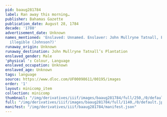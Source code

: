 ```yaml
---
pid: baaug281784
label: Ran away this morning…
publisher: Bahamas Gazette
publication_date: August 28, 1784
decade: '1780'
advertisement_date: Unknown
names_mentioned: 'Enslaved: Unnamed. Enslaver: John Mullryne Tatnall, Esq. Ad Poster:
  illegible (Johnson?)'
runaway_origin: Unknown
runaway_destination: John Mullryne Tatnall’s Plantation
enslaved_gender: Male
'physical ': Colour, Language
enslaved_occupation: Unknown
enslaved_age: Unknown
tags: language
source: https://www.dloc.com/UF00098611/00195/images
order: '1'
layout: minicomp_item
collection: minicomp
thumbnail: "/img/derivatives/iiif/images/baaug281784/full/250,/0/default.jpg"
full: "/img/derivatives/iiif/images/baaug281784/full/1140,/0/default.jpg"
manifest: "/img/derivatives/iiif/baaug281784/manifest.json"
---
```

